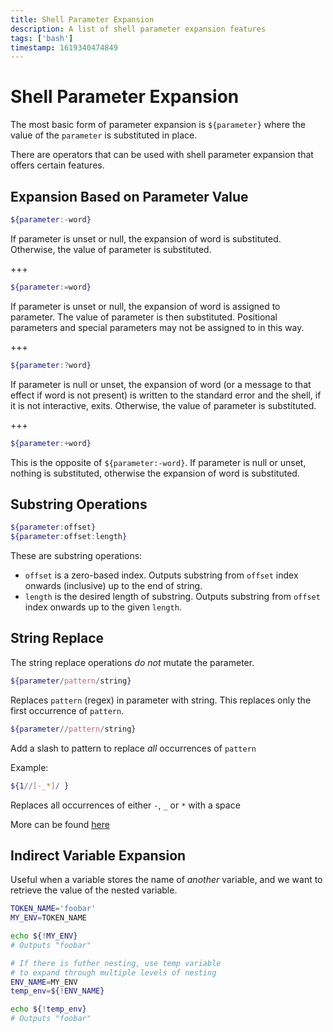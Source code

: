 ```yaml
---
title: Shell Parameter Expansion
description: A list of shell parameter expansion features
tags: ['bash']
timestamp: 1619340474849
---
```


# Shell Parameter Expansion

The most basic form of parameter expansion is `${parameter}` where the value of the `parameter` is substituted in place.

There are operators that can be used with shell parameter expansion that offers certain features.

## Expansion Based on Parameter Value

```bash
${parameter:-word}
```

If parameter is unset or null, the expansion of word is substituted. Otherwise, the value of parameter is substituted.

+++

```bash
${parameter:=word}
```

If parameter is unset or null, the expansion of word is assigned to parameter. The value of parameter is then substituted. Positional parameters and special parameters may not be assigned to in this way.

+++

```bash
${parameter:?word}
```

If parameter is null or unset, the expansion of word (or a message to that effect if word is not present) is written to the standard error and the shell, if it is not interactive, exits. Otherwise, the value of parameter is substituted.

+++

```bash
${parameter:+word}
```

This is the opposite of `${parameter:-word}`. If parameter is null or unset, nothing is substituted, otherwise the expansion of word is substituted.

## Substring Operations

```bash
${parameter:offset}
${parameter:offset:length}
```

These are substring operations:

- `offset` is a zero-based index. Outputs substring from `offset` index onwards (inclusive) up to the end of string.
- `length` is the desired length of substring. Outputs substring from `offset` index onwards up to the given `length`.

## String Replace

The string replace operations _do not_ mutate the parameter.

```bash
${parameter/pattern/string}
```

Replaces `pattern` (regex) in parameter with string. This replaces only the first occurrence of `pattern`.

```bash
${parameter//pattern/string}
```

Add a slash to pattern to replace _all_ occurrences of `pattern`

Example:

```bash
${1//[-_*]/ }
```

Replaces all occurrences of either `-`, `_` or `*` with a space

More can be found [here](https://www.gnu.org/software/bash/manual/html_node/Shell-Parameter-Expansion.html)

## Indirect Variable Expansion

Useful when a variable stores the name of _another_ variable, and we want to retrieve the value of the nested variable.

```bash
TOKEN_NAME='foobar'
MY_ENV=TOKEN_NAME

echo ${!MY_ENV}
# Outputs "foobar"

# If there is futher nesting, use temp variable
# to expand through multiple levels of nesting
ENV_NAME=MY_ENV
temp_env=${!ENV_NAME}

echo ${!temp_env}
# Outputs "foobar"
```
